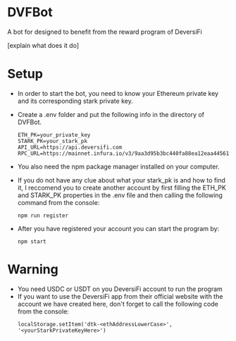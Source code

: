 # DVFBot

A bot for designed to benefit from the reward program of DeversiFi

[explain what does it do]

# Setup

- In order to start the bot, you need to know your Ethereum private key and its corresponding stark private key.
- Create a .env folder and put the following info in the directory of DVFBot.
  ```
  ETH_PK=your_private_key
  STARK_PK=your_stark_pk
  API_URL=https://api.deversifi.com
  RPC_URL=https://mainnet.infura.io/v3/9aa3d95b3bc440fa88ea12eaa4456161
  ```
- You also need the npm package manager installed on your computer.

- If you do not have any clue about what your stark_pk is and how to find it, I reccomend you to create another account by first filling the ETH_PK and STARK_PK properties in the .env file and then calling the following command from the console:

  ```
  npm run register
  ```

- After you have registered your account you can start the program by:
  ```
  npm start
  ```

# Warning

- You need USDC or USDT on you DeversiFi account to run the program
- If you want to use the DeversiFi app from their official website with the account we have created here, don't forget to call the following code from the console:
  ```
  localStorage.setItem('dtk-<ethAddressLowerCase>', '<yourStarkPrivateKeyHere>')
  ```
